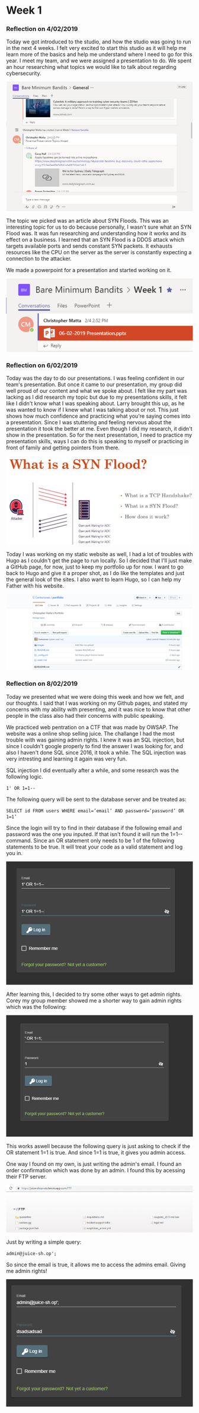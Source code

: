 # Week 1


### Reflection on 4/02/2019

Today we got introduced to the studio, and how the studio was going to run in the next 4 weeks. I felt very excited to start this studio as it will help me learn more of the basics and help me understand where I need to go for this year. I meet my team, and we were assigned a presentation to do. We spent an hour researching what topics we would like to talk about regarding cybersecurity.

![Picture](/images/teams1.PNG)

The topic we picked was an article about SYN Floods. This was an interesting topic for us to do because personally, I wasn't sure what an SYN Flood was. It was fun researching and understanding how it works and its effect on a business. I learned that an SYN Flood is a DDOS attack which targets available ports and sends constant SYN packets. It exhausts resources like the CPU on the server as the server is constantly expecting a connection to the attacker.

We made a powerpoint for a presentation and started working on it.

![Picture](/images/teams2.PNG)

### Reflection on 6/02/2019

Today was the day to do our presentations. I was feeling confident in our team's presentation. But once it came to our presentation, my group did well proud of our content and what we spoke about. I felt like my part was lacking as I did research my topic but due to my presentations skills, it felt like I didn't know what I was speaking about. Larry brought this up, as he was wanted to know if I knew what I was talking about or not. This just shows how much confidence and practicing what you're saying comes into a presentation. Since I was stuttering and feeling nervous about the presentation it took the better at me. Even though I did my research, it didn't show in the presentation. So for the next presentation, I need to practice my presentation skills, ways I can do this is speaking to myself or practicing in front of family and getting pointers from there.


![Picture](/images/teams4.PNG)


Today I was working on my static website as well, I had a lot of troubles with Hugo as I couldn't get the page to run locally. So I decided that I'll just make a GitHub page, for now, just to keep my portfolio up for now. I want to go back to Hugo and give it a proper shot, as I do like the templates and just the general look of the sites. I also want to learn Hugo, so I can help my Father with his website.

![Picture](/images/github.PNG)

### Reflection on 8/02/2019

Today we presented what we were doing this week and how we felt, and our thoughts. I said that I was working on my Github pages, and stated my concerns with my ability with presenting, and it was nice to know that other people in the class also had their concerns with public speaking. 

We practiced web pentration on a CTF that was made by OWSAP. The website was a online shop selling juice. The challange I had the most trouble with was gaining admin rights. I knew it was an SQL injection, but since I couldn't google properly to find the answer I was looking for, and also I haven't done SQL since 2016, it took a while. The SQL injection was very intresting and learning it again was very fun.

SQL injection I did eventually after a while, and some research was the following logic. 

```MySQL
1' OR 1=1--
```

The following query will be sent to the database server and be treated as:

```MySQL
SELECT id FROM users WHERE email=’email’ AND password=’password’ OR 1=1’
```

Since the login will try to find in their database if the following email and password was the one you inputed. If that isn't found it will run the 1=1-- command. Since an OR statement only needs to be 1 of the following statements to be true. It will treat your code as a valid statement and log you in. 

![Picture](/images/SQL_Injection.PNG)

After learning this, I decided to try some other ways to get admin rights. Corey my group member showed me a shorter way to gain admin rights which was the following:

![Picture](/images/SQL_Injection_2.PNG)

This works aswell because the following query is just asking to check if the OR statement 1=1 is true. And since 1=1 is true, it gives you admin access.

One way I found on my own, is just writing the admin's email. I found an order confirmation which was done by an admin. I found this by acessing their FTP server. 

![Picture](/images/ftp1.PNG)

Just by writing a simple query:

```MySQL
admin@juice-sh.op';
```

So since the email is true, it allows me to access the admins email. Giving me admin rights!

![Picture](/images/SQL_Injection_3.PNG)
